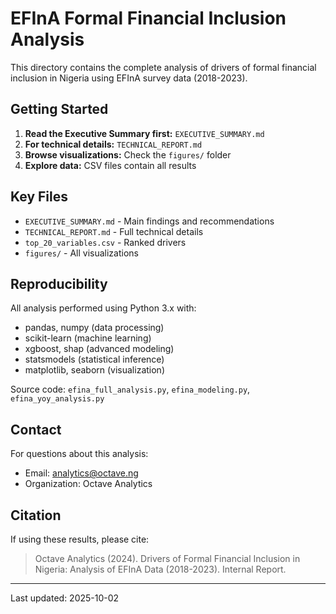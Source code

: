 
# EFInA Formal Financial Inclusion Analysis

This directory contains the complete analysis of drivers of formal financial inclusion in Nigeria using EFInA survey data (2018-2023).

## Getting Started

1. **Read the Executive Summary first:** `EXECUTIVE_SUMMARY.md`
2. **For technical details:** `TECHNICAL_REPORT.md`
3. **Browse visualizations:** Check the `figures/` folder
4. **Explore data:** CSV files contain all results

## Key Files

- `EXECUTIVE_SUMMARY.md` - Main findings and recommendations
- `TECHNICAL_REPORT.md` - Full technical details
- `top_20_variables.csv` - Ranked drivers
- `figures/` - All visualizations

## Reproducibility

All analysis performed using Python 3.x with:
- pandas, numpy (data processing)
- scikit-learn (machine learning)
- xgboost, shap (advanced modeling)
- statsmodels (statistical inference)
- matplotlib, seaborn (visualization)

Source code: `efina_full_analysis.py`, `efina_modeling.py`, `efina_yoy_analysis.py`

## Contact

For questions about this analysis:
- Email: analytics@octave.ng
- Organization: Octave Analytics

## Citation

If using these results, please cite:
> Octave Analytics (2024). Drivers of Formal Financial Inclusion in Nigeria: Analysis of EFInA Data (2018-2023). Internal Report.

---

Last updated: 2025-10-02